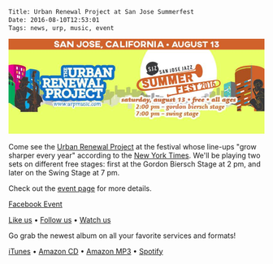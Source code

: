     Title: Urban Renewal Project at San Jose Summerfest
    Date: 2016-08-10T12:53:01
    Tags: news, urp, music, event

<img src="/img/blog/2016/08/10/urban-renewal-project-at-san-jose-summerfest/urban-renewal-project-at-san-jose-summerfest-banner.jpg"
     alt="Urban Renewal Project San Jose Summerfest banner" 
     href="/blog/2016/08/10/urban-renewal-project-at-san-jose-summerfest"
     class="img-float-left img-urp-banner">

<!-- more -->

Come see the [Urban Renewal Project] at the festival whose line-ups "grow
sharper every year" according to the [New York Times][SJSF NYTimes Review]. We'll
be playing two sets on different free stages: first at the Gordon Biersch Stage
at 2 pm, and later on the Swing Stage at 7 pm.

Check out the [event page][SJSF URP Page] for more details.

[SJSF URP Page]: https://summerfest.sanjosejazz.org/artists/urban-renewal-project
[SJSF NYTimes Review]: http://www.nytimes.com/interactive/2016/05/19/arts/summer-festivals.html?_r=0#id-573c95514c07b60001000013

[Facebook Event]

[Like us] • [Follow us] • [Watch us]

Go grab the newest album on all your favorite services and formats!

[iTunes] • [Amazon CD] • [Amazon MP3] • [Spotify]

[Urban Renewal Project]: http://urpmusic.com
[Facebook Event]: https://www.facebook.com/events/1042018845894967
[Like us]: http://www.fb.com/urpmusic
[Follow us]: http://www.twitter.com/urpmusic
[Watch us]: http://www.youtube.com/urpmusic
[iTunes]: https://itunes.apple.com/us/album/local-legend/id910942147
[Amazon CD]: http://www.amazon.com/Local-Legend-Urban-Renewal-Project/dp/B00N9T391G
[Amazon MP3]: http://www.amazon.com/Local-Legend-Urban-Renewal-Project/dp/B00MWSOD6A
[Spotify]: https://play.spotify.com/album/6RtF0ZRBGIaqVC9imEo1BR
